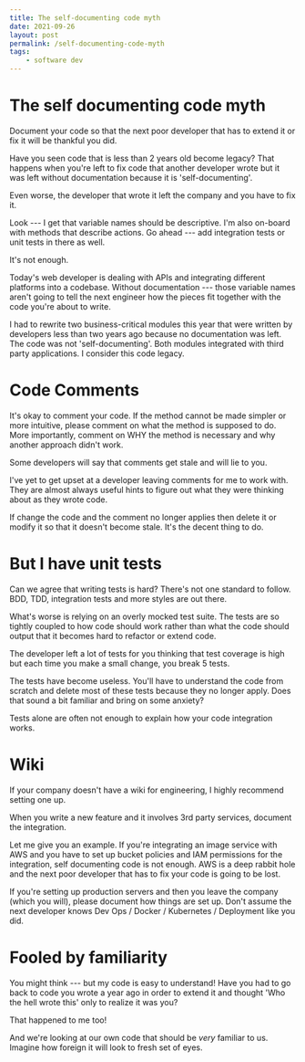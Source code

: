 ```yaml
---
title: The self-documenting code myth
date: 2021-09-26
layout: post
permalink: /self-documenting-code-myth
tags:
    - software dev
---
```


# The self documenting code myth

Document your code so that the next poor developer that has to extend it or fix it will be thankful you did.

Have you seen code that is less than 2 years old become legacy? That happens when you're left to fix code that another developer wrote but it was left without documentation because it is 'self-documenting'.

Even worse, the developer that wrote it left the company and you have to fix it.

Look --- I get that variable names should be descriptive. I'm also on-board with methods that describe actions. Go ahead --- add integration tests or unit tests in there as well.

It's not enough.

Today's web developer is dealing with APIs and integrating different platforms into a codebase. Without documentation --- those variable names aren't going to tell the next engineer how the pieces fit together with the code you're about to write.

I had to rewrite two business-critical modules this year that were written by developers less than two years ago because no documentation was left. The code was not 'self-documenting'. Both modules integrated with third party applications. I consider this code legacy.

# Code Comments

It's okay to comment your code. If the method cannot be made simpler or more intuitive, please comment on what the method is supposed to do. More importantly, comment on WHY the method is necessary and why another approach didn't work.

Some developers will say that comments get stale and will lie to you.

I've yet to get upset at a developer leaving comments for me to work with. They are almost always useful hints to figure out what they were thinking about as they wrote code.

If change the code and the comment no longer applies then delete it or modify it so that it doesn't become stale. It's the decent thing to do.

# But I have unit tests

Can we agree that writing tests is hard? There's not one standard to follow. BDD, TDD, integration tests and more styles are out there.

What's worse is relying on an overly mocked test suite. The tests are so tightly coupled to how code should work rather than what the code should output that it becomes hard to refactor or extend code.

The developer left a lot of tests for you thinking that test coverage is high but each time you make a small change, you break 5 tests.

The tests have become useless. You'll have to understand the code from scratch and delete most of these tests because they no longer apply. Does that sound a bit familiar and bring on some anxiety?

Tests alone are often not enough to explain how your code integration works.

# Wiki

If your company doesn't have a wiki for engineering, I highly recommend setting one up.

When you write a new feature and it involves 3rd party services,  document the integration.

Let me give you an example. If you're integrating an image service with AWS and you have to set up bucket policies and IAM permissions for the integration, self documenting code is not enough. AWS is a deep rabbit hole and the next poor developer that has to fix your code is going to be lost.

If you're setting up production servers and then you leave the company (which you will), please document how things are set up. Don't assume the next developer knows Dev Ops / Docker / Kubernetes / Deployment like you did.

# Fooled by familiarity

You might think --- but my code is easy to understand! Have you had to go back to code you wrote a year ago in order to extend it and thought 'Who the hell wrote this' only to realize it was you?

That happened to me too!

And we're looking at our own code that should be *very* familiar to us. Imagine how foreign it will look to fresh set of eyes.
